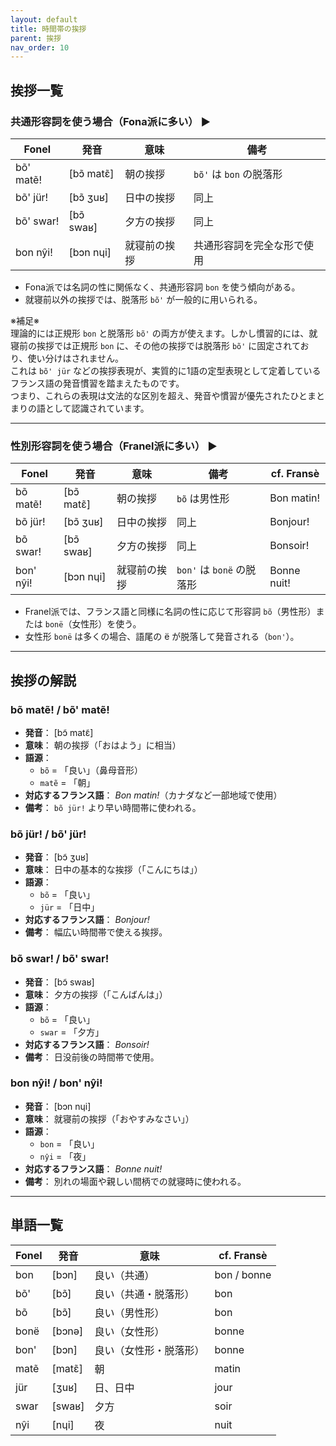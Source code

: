 ```yaml
---
layout: default  
title: 時間帯の挨拶  
parent: 挨拶  
nav_order: 10  
---
```


## 挨拶一覧

### 共通形容詞を使う場合（Fona派に多い） ▶

| Fonel        | 発音        | 意味           | 備考                          |
|--------------|-------------|----------------|-------------------------------|
| bõ' matẽ!    | [bɔ̃ matɛ̃]  | 朝の挨拶      | `bõ'` は `bon` の脱落形       |
| bõ' jür!     | [bɔ̃ ʒuʁ]    | 日中の挨拶    | 同上                          |
| bõ' swar!    | [bɔ̃ swaʁ]   | 夕方の挨拶    | 同上                          |
| bon nŷi!     | [bɔn nɥi]    | 就寝前の挨拶  | 共通形容詞を完全な形で使用    |

- Fona派では名詞の性に関係なく、共通形容詞 `bon` を使う傾向がある。
- 就寝前以外の挨拶では、脱落形 `bõ'` が一般的に用いられる。

※補足※  
理論的には正規形 `bon` と脱落形 `bõ'` の両方が使えます。しかし慣習的には、就寝前の挨拶では正規形 `bon` に、その他の挨拶では脱落形 `bõ'` に固定されており、使い分けはされません。  
これは `bõ' jür` などの挨拶表現が、実質的に1語の定型表現として定着しているフランス語の発音慣習を踏まえたものです。  
つまり、これらの表現は文法的な区別を超え、発音や慣習が優先されたひとまとまりの語として認識されています。


---

### 性別形容詞を使う場合（Franel派に多い） ▶

| Fonel        | 発音        | 意味           | 備考                          | cf. Fransè      |
|--------------|-------------|----------------|-------------------------------|-----------------|
| bõ matẽ!     | [bɔ̃ matɛ̃]  | 朝の挨拶      | `bõ` は男性形                 | Bon matin!      |
| bõ jür!      | [bɔ̃ ʒuʁ]    | 日中の挨拶    | 同上                          | Bonjour!        |
| bõ swar!     | [bɔ̃ swaʁ]   | 夕方の挨拶    | 同上                          | Bonsoir!        |
| bon' nŷi!    | [bɔn nɥi]    | 就寝前の挨拶  | `bon'` は `bonë` の脱落形     | Bonne nuit!     |

- Franel派では、フランス語と同様に名詞の性に応じて形容詞 `bõ`（男性形）または `bonë`（女性形）を使う。
- 女性形 `bonë` は多くの場合、語尾の ë が脱落して発音される（`bon'`）。

---

## 挨拶の解説

### bõ matẽ! / bõ' matẽ!
- **発音**： [bɔ̃ matɛ̃]  
- **意味**： 朝の挨拶（「おはよう」に相当）  
- **語源**：  
  - `bõ` = 「良い」（鼻母音形）  
  - `matẽ` = 「朝」  
- **対応するフランス語**： *Bon matin!*（カナダなど一部地域で使用）  
- **備考**： `bõ jür!` より早い時間帯に使われる。

### bõ jür! / bõ' jür!
- **発音**： [bɔ̃ ʒuʁ]  
- **意味**： 日中の基本的な挨拶（「こんにちは」）  
- **語源**：  
  - `bõ` = 「良い」  
  - `jür` = 「日中」  
- **対応するフランス語**： *Bonjour!*  
- **備考**： 幅広い時間帯で使える挨拶。

### bõ swar! / bõ' swar!
- **発音**： [bɔ̃ swaʁ]  
- **意味**： 夕方の挨拶（「こんばんは」）  
- **語源**：  
  - `bõ` = 「良い」  
  - `swar` = 「夕方」  
- **対応するフランス語**： *Bonsoir!*  
- **備考**： 日没前後の時間帯で使用。

### bon nŷi! / bon' nŷi!
- **発音**： [bɔn nɥi]  
- **意味**： 就寝前の挨拶（「おやすみなさい」）  
- **語源**：  
  - `bon` = 「良い」  
  - `nŷi` = 「夜」  
- **対応するフランス語**： *Bonne nuit!*  
- **備考**： 別れの場面や親しい間柄での就寝時に使われる。

---

## 単語一覧

| Fonel   | 発音      | 意味                      | cf. Fransè    |
|---------|-----------|---------------------------|---------------|
| bon     | [bɔn]     | 良い（共通）              | bon / bonne   |
| bõ'     | [bɔ̃]     | 良い（共通・脱落形）      | bon           |
| bõ      | [bɔ̃]     | 良い（男性形）            | bon           |
| bonë    | [bɔnə]    | 良い（女性形）            | bonne         |
| bon'    | [bɔn]     | 良い（女性形・脱落形）    | bonne         |
| matẽ    | [matɛ̃]   | 朝                        | matin         |
| jür     | [ʒuʁ]     | 日、日中                  | jour          |
| swar    | [swaʁ]    | 夕方                      | soir          |
| nŷi     | [nɥi]     | 夜                        | nuit          |
